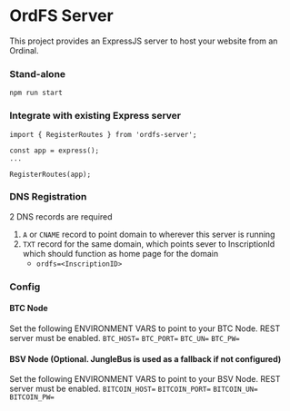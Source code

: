 # OrdFS Server

This project provides an ExpressJS server to host your website from an Ordinal.

### Stand-alone
`npm run start`

### Integrate with existing Express server
```
import { RegisterRoutes } from 'ordfs-server';

const app = express();
...

RegisterRoutes(app);
```

### DNS Registration
2 DNS records are required

1. `A` or `CNAME` record to point domain to wherever this server is running
2. `TXT` record for the same domain, which points sever to InscriptionId which should function as home page for the domain
   - `ordfs=<InscriptionID>` 


### Config
#### BTC Node
Set the following ENVIRONMENT VARS to point to your BTC Node. REST server must be enabled.
`BTC_HOST=`
`BTC_PORT=`
`BTC_UN=`
`BTC_PW=`

#### BSV Node (Optional. JungleBus is used as a fallback if not configured)
Set the following ENVIRONMENT VARS to point to your BSV Node. REST server must be enabled.
`BITCOIN_HOST=`
`BITCOIN_PORT=`
`BITCOIN_UN=`
`BITCOIN_PW=`